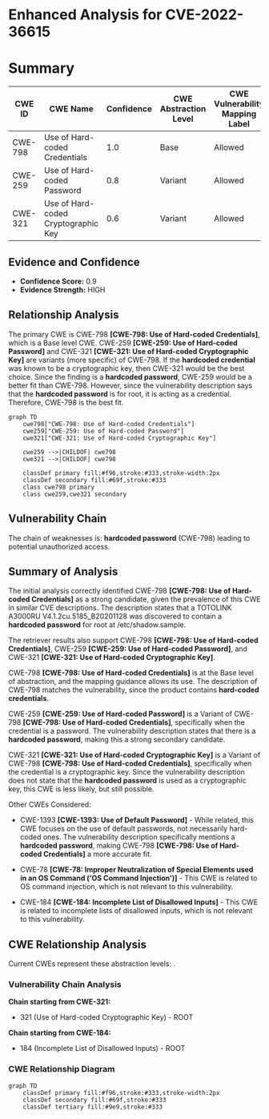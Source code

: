 # Enhanced Analysis for CVE-2022-36615

# Summary
| CWE ID | CWE Name | Confidence | CWE Abstraction Level | CWE Vulnerability Mapping Label | CWE-Vulnerability Mapping Notes |
|---|---|---|---|---|---|
| CWE-798 | Use of Hard-coded Credentials | 1.0 | Base | Allowed | Primary CWE |
| CWE-259 | Use of Hard-coded Password | 0.8 | Variant | Allowed | Secondary Candidate |
| CWE-321 | Use of Hard-coded Cryptographic Key | 0.6 | Variant | Allowed | Secondary Candidate |

## Evidence and Confidence

*   **Confidence Score:** 0.9
*   **Evidence Strength:** HIGH

## Relationship Analysis
The primary CWE is CWE-798 **[CWE-798: Use of Hard-coded Credentials]**, which is a Base level CWE. CWE-259 **[CWE-259: Use of Hard-coded Password]** and CWE-321 **[CWE-321: Use of Hard-coded Cryptographic Key]** are variants (more specific) of CWE-798. If the **hardcoded credential** was known to be a cryptographic key, then CWE-321 would be the best choice. Since the finding is a **hardcoded password**, CWE-259 would be a better fit than CWE-798. However, since the vulnerability description says that the **hardcoded password** is for root, it is acting as a credential. Therefore, CWE-798 is the best fit.

```mermaid
graph TD
    cwe798["CWE-798: Use of Hard-coded Credentials"]
    cwe259["CWE-259: Use of Hard-coded Password"]
    cwe321["CWE-321: Use of Hard-coded Cryptographic Key"]
    
    cwe259 -->|CHILDOF| cwe798
    cwe321 -->|CHILDOF| cwe798
    
    classDef primary fill:#f96,stroke:#333,stroke-width:2px
    classDef secondary fill:#69f,stroke:#333
    class cwe798 primary
    class cwe259,cwe321 secondary
```

## Vulnerability Chain
The chain of weaknesses is: **hardcoded password** (CWE-798) leading to potential unauthorized access.

## Summary of Analysis
The initial analysis correctly identified CWE-798 **[CWE-798: Use of Hard-coded Credentials]** as a strong candidate, given the prevalence of this CWE in similar CVE descriptions. The description states that a TOTOLINK A3000RU V4.1.2cu.5185_B20201128 was discovered to contain a **hardcoded password** for root at /etc/shadow.sample.

The retriever results also support CWE-798 **[CWE-798: Use of Hard-coded Credentials]**, CWE-259 **[CWE-259: Use of Hard-coded Password]**, and CWE-321 **[CWE-321: Use of Hard-coded Cryptographic Key]**.

CWE-798 **[CWE-798: Use of Hard-coded Credentials]** is at the Base level of abstraction, and the mapping guidance allows its use. The description of CWE-798 matches the vulnerability, since the product contains **hard-coded credentials**.

CWE-259 **[CWE-259: Use of Hard-coded Password]** is a Variant of CWE-798 **[CWE-798: Use of Hard-coded Credentials]**, specifically when the credential is a password. The vulnerability description states that there is a **hardcoded password**, making this a strong secondary candidate.

CWE-321 **[CWE-321: Use of Hard-coded Cryptographic Key]** is a Variant of CWE-798 **[CWE-798: Use of Hard-coded Credentials]**, specifically when the credential is a cryptographic key. Since the vulnerability description does not state that the **hardcoded password** is used as a cryptographic key, this CWE is less likely, but still possible.

Other CWEs Considered:

*   CWE-1393 **[CWE-1393: Use of Default Password]** - While related, this CWE focuses on the use of default passwords, not necessarily hard-coded ones. The vulnerability description specifically mentions a **hardcoded password**, making CWE-798 **[CWE-798: Use of Hard-coded Credentials]** a more accurate fit.

*   CWE-78 **[CWE-78: Improper Neutralization of Special Elements used in an OS Command ('OS Command Injection')]** - This CWE is related to OS command injection, which is not relevant to this vulnerability.

*   CWE-184 **[CWE-184: Incomplete List of Disallowed Inputs]** - This CWE is related to incomplete lists of disallowed inputs, which is not relevant to this vulnerability.


## CWE Relationship Analysis

Current CWEs represent these abstraction levels: .


### Vulnerability Chain Analysis

**Chain starting from CWE-321:**
- 321 (Use of Hard-coded Cryptographic Key) - ROOT


**Chain starting from CWE-184:**
- 184 (Incomplete List of Disallowed Inputs) - ROOT



### CWE Relationship Diagram

```mermaid
graph TD
    classDef primary fill:#f96,stroke:#333,stroke-width:2px
    classDef secondary fill:#69f,stroke:#333
    classDef tertiary fill:#9e9,stroke:#333
```